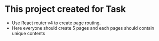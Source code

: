 # This project created for Task

- Use React router v4 to create page routing.
- Here everyone should create 5 pages and each pages should contain unique contents
